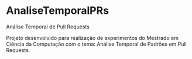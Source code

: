 # AnaliseTemporalPRs
Análise Temporal de Pull Requests

Projeto desenvolvido para realização de experimentos do Mestrado em Ciência da Computação com o tema: Análise Temporal de Padrões em Pull Requests.
